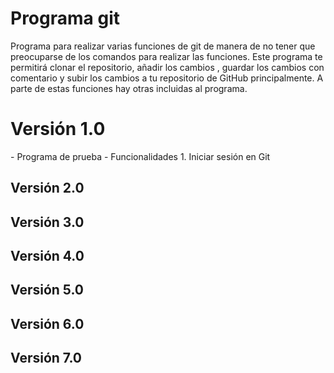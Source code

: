# Programa git
Programa para realizar varias funciones de git de manera de no tener que preocuparse de los comandos para realizar las funciones.
Este programa te permitirá clonar el repositorio, añadir los cambios , guardar los cambios con comentario y subir los cambios a tu repositorio de GitHub principalmente. A parte de estas funciones hay otras incluidas al programa.

<h1>Versión 1.0</h1>
- Programa de prueba 
  - Funcionalidades
    1. Iniciar sesión en Git
       
Versión 2.0
-

Versión 3.0
-

Versión 4.0
-

Versión 5.0
-

Versión 6.0
-

Versión 7.0
-
